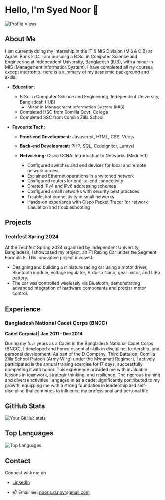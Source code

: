 # Hello, I'm Syed Noor 👋

![Profile Views](https://komarev.com/ghpvc/?username=Noorsyedd)

## About Me

I am currently doing my internship in the IT & MIS Division (MIS & CIB) at Agrani Bank PLC. I am pursuing a B.Sc. in Computer Science and Engineering at Independent University, Bangladesh (IUB), with a minor in MIS (Management Information System). I have completed all my courses except internship. Here is a summary of my academic background and skills:

- **Education:**
  - B.Sc. in Computer Science and Engineering, Independent University, Bangladesh (IUB)
    - Minor in Management Information System (MIS)
  - Completed HSC from Comilla Govt. College
  - Completed SSC from Comilla Zilla School

- **Favourite Tech:**
  - **Front-end Development:** Javascript, HTML, CSS, Vue.js
  - **Back-end Development:** PHP, SQL, Codeigniter, Laravel
    
  - **Networking:** Cisco CCNA: Introduction to Networks (Module 1)
    - Configured switches and end devices for local and remote network access
    - Explained Ethernet operations in a switched network
    - Configured routers for end-to-end connectivity
    - Created IPv4 and IPv6 addressing schemes
    - Configured small networks with security best practices
    - Troubleshot connectivity in small networks
    - Hands-on experience with Cisco Packet Tracer for network simulation and troubleshooting

## Projects

### Techfest Spring 2024

At the Techfest Spring 2024 organized by Independent University, Bangladesh, I showcased my project, an F1 Racing Car under the Segment Formula E. This innovative project involved:

- Designing and building a miniature racing car using a motor driver, Bluetooth module, voltage regulator, Arduino Nano, gear motor, and LiPo battery.
- The car was controlled wirelessly via Bluetooth, demonstrating advanced integration of hardware components and precise motor control.

## Experience

### Bangladesh National Cadet Corps (BNCC)
**Cadet Corporal | Jan 2011 - Dec 2014**

During my four years as a Cadet in the Bangladesh National Cadet Corps (BNCC), I developed and honed essential skills in discipline, leadership, and personal development. As part of the D Company, Third Battalion, Comilla Zilla School Platoon (Army Wing) under the Mynamati Regiment, I actively participated in the annual training exercise for 17 days, successfully completing it with honor. This experience provided me with invaluable lessons in teamwork, strategic thinking, and resilience. The rigorous training and diverse activities I engaged in as a cadet significantly contributed to my growth, equipping me with a strong foundation in leadership and self-discipline that continues to influence my professional and personal life.

## GitHub Stats

![Your GitHub stats](https://github-readme-stats.vercel.app/api?username=Noorsyedd&show_icons=true&hide_border=true)

## Top Languages

![Top Languages](https://github-readme-stats.vercel.app/api/top-langs/?username=Noorsyedd&layout=compact)

## Contact
Connect with me on 
- [LinkedIn](https://www.linkedin.com/in/noor-syed-578521307/)

- 📫 Email me: [noor.s.d.nov@gmail.com](mailto:your-email@example.com)

